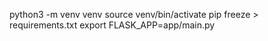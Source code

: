 python3 -m venv venv
source venv/bin/activate
pip freeze > requirements.txt
export FLASK_APP=app/main.py